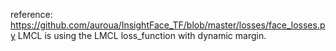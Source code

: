 reference: https://github.com/auroua/InsightFace_TF/blob/master/losses/face_losses.py
LMCL is using the LMCL loss_function with dynamic margin.
